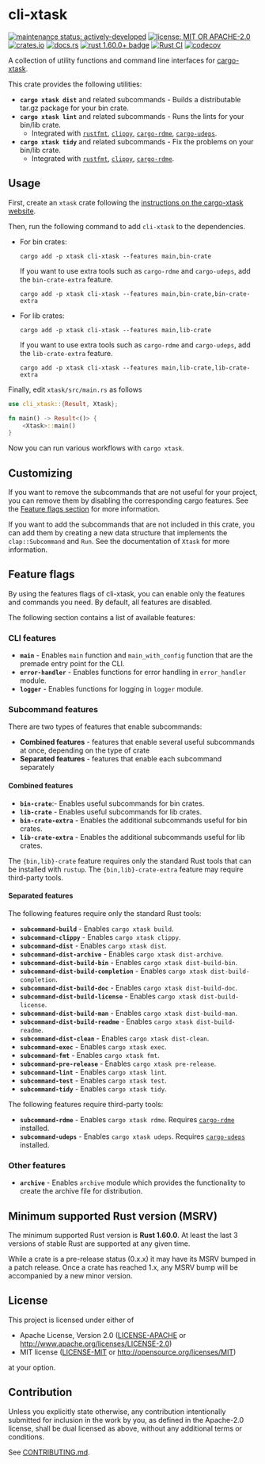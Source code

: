# cli-xtask

[![maintenance status: actively-developed](https://img.shields.io/badge/maintenance-actively--developed-yellowgreen.svg)](https://doc.rust-lang.org/cargo/reference/manifest.html#the-badges-section)
[![license: MIT OR APACHE-2.0](https://img.shields.io/crates/l/cli-xtask.svg)](#license)
[![crates.io](https://img.shields.io/crates/v/cli-xtask.svg)](https://crates.io/crates/cli-xtask)
[![docs.rs](https://docs.rs/cli-xtask/badge.svg)](https://docs.rs/cli-xtask/)
[![rust 1.60.0+ badge](https://img.shields.io/badge/rust-1.60.0+-93450a.svg)](https://doc.rust-lang.org/cargo/reference/manifest.html#the-rust-version-field)
[![Rust CI](https://github.com/gifnksm/cli-xtask/actions/workflows/ci.yml/badge.svg)](https://github.com/gifnksm/cli-xtask/actions/workflows/ci.yml)
[![codecov](https://codecov.io/gh/gifnksm/cli-xtask/graph/badge.svg)](https://codecov.io/gh/gifnksm/cli-xtask)

<!-- cargo-rdme start -->

A collection of utility functions and command line interfaces for
[cargo-xtask].

This crate provides the following utilities:

* **`cargo xtask dist`** and related subcommands - Builds a distributable
  tar.gz package for your bin crate.
* **`cargo xtask lint`** and related subcommands - Runs the lints for your
  bin/lib crate.
  * Integrated with  [`rustfmt`], [`clippy`], [`cargo-rdme`],
    [`cargo-udeps`].
* **`cargo xtask tidy`** and related subcommands - Fix the problems on your
  bin/lib crate.
  * Integrated with  [`rustfmt`], [`clippy`], [`cargo-rdme`].

## Usage

First, create an `xtask` crate following the [instructions on the
cargo-xtask website][xtask-setup].

Then, run the following command to add `cli-xtask` to the dependencies.

* For bin crates:

    ```console
    cargo add -p xtask cli-xtask --features main,bin-crate
    ```

    If you want to use extra tools such as `cargo-rdme` and `cargo-udeps`,
    add the `bin-crate-extra` feature.

    ```console
    cargo add -p xtask cli-xtask --features main,bin-crate,bin-crate-extra
    ```

* For lib crates:

    ```console
    cargo add -p xtask cli-xtask --features main,lib-crate
    ```

    If you want to use extra tools such as `cargo-rdme` and `cargo-udeps`,
    add the `lib-crate-extra` feature.

    ```console
    cargo add -p xtask cli-xtask --features main,lib-crate,lib-crate-extra
    ```

Finally, edit `xtask/src/main.rs` as follows

```rust
use cli_xtask::{Result, Xtask};

fn main() -> Result<()> {
    <Xtask>::main()
}
```

Now you can run various workflows with `cargo xtask`.

[xtask-setup]: https://github.com/matklad/cargo-xtask#defining-xtasks

## Customizing

If you want to remove the subcommands that are not useful for your project,
you can remove them by disabling the corresponding cargo features.
See the [Feature flags section](#feature-flags) for more information.

If you want to add the subcommands that are not included in this crate,
you can add them by creating a new data structure that implements the
`clap::Subcommand` and `Run`.
See the documentation of `Xtask` for more
information.

## Feature flags

By using the features flags of cli-xtask, you can enable only the features
and commands you need. By default, all features are disabled.

The following section contains a list of available features:

### CLI features

* **`main`** - Enables `main` function and
  `main_with_config` function that are the
  premade entry point for the CLI.
* **`error-handler`** - Enables functions for error handling in
  `error_handler` module.
* **`logger`** - Enables functions for logging in `logger`
  module.

### Subcommand features

There are two types of features that enable subcommands:

* **Combined features** - features that enable several useful subcommands at
  once, depending on the type of crate
* **Separated features** - features that enable each subcommand separately

#### Combined features

* **`bin-crate`**:- Enables useful subcommands for bin crates.
* **`lib-crate`** - Enables useful subcommands for lib crates.
* **`bin-crate-extra`** - Enables the additional subcommands useful for bin
  crates.
* **`lib-crate-extra`** - Enables the additional subcommands useful for lib
  crates.

The `{bin,lib}-crate` feature requires only the standard Rust tools that can
be installed with `rustup`. The `{bin,lib}-crate-extra` feature may require
third-party tools.

#### Separated features

The following features require only the standard Rust tools:

* **`subcommand-build`** - Enables `cargo xtask
  build`.
* **`subcommand-clippy`** - Enables `cargo xtask
  clippy`.
* **`subcommand-dist`** - Enables `cargo xtask
  dist`.
* **`subcommand-dist-archive`** - Enables `cargo xtask
  dist-archive`.
* **`subcommand-dist-build-bin`** - Enables `cargo xtask
  dist-build-bin`.
* **`subcommand-dist-build-completion`** - Enables `cargo xtask
  dist-build-completion`.
* **`subcommand-dist-build-doc`** - Enables `cargo xtask
  dist-build-doc`.
* **`subcommand-dist-build-license`** - Enables `cargo xtask
  dist-build-license`.
* **`subcommand-dist-build-man`** - Enables `cargo xtask
  dist-build-man`.
* **`subcommand-dist-build-readme`** - Enables `cargo xtask
  dist-build-readme`.
* **`subcommand-dist-clean`** - Enables `cargo xtask
  dist-clean`.
* **`subcommand-exec`** - Enables `cargo xtask
  exec`.
* **`subcommand-fmt`** - Enables `cargo xtask
  fmt`.
* **`subcommand-pre-release`** - Enables `cargo xtask
  pre-release`.
* **`subcommand-lint`** - Enables `cargo xtask
  lint`.
* **`subcommand-test`** - Enables `cargo xtask
  test`.
* **`subcommand-tidy`** - Enables `cargo xtask
  tidy`.

The following features require third-party tools:

* **`subcommand-rdme`** - Enables `cargo xtask
  rdme`. Requires [`cargo-rdme`] installed.
* **`subcommand-udeps`** - Enables `cargo xtask
  udeps`. Requires [`cargo-udeps`] installed.

### Other features

* **`archive`** - Enables `archive` module which provides
  the functionality to create the archive file for distribution.

## Minimum supported Rust version (MSRV)

The minimum supported Rust version is **Rust 1.60.0**.
At least the last 3 versions of stable Rust are supported at any given time.

While a crate is a pre-release status (0.x.x) it may have its MSRV bumped in
a patch release. Once a crate has reached 1.x, any MSRV bump will be
accompanied by a new minor version.

## License

This project is licensed under either of

* Apache License, Version 2.0 ([LICENSE-APACHE] or <http://www.apache.org/licenses/LICENSE-2.0>)
* MIT license ([LICENSE-MIT] or <http://opensource.org/licenses/MIT>)

at your option.

## Contribution

Unless you explicitly state otherwise, any contribution intentionally
submitted for inclusion in the work by you, as defined in the Apache-2.0
license, shall be dual licensed as above, without any additional terms or
conditions.

See [CONTRIBUTING.md].

[cargo-xtask]: https://github.com/matklad/cargo-xtask
[`rustfmt`]: https://github.com/rust-lang/rustfmt
[`clippy`]: https://github.com/rust-lang/rust-clippy
[`cargo-rdme`]: https://github.com/orium/cargo-rdme
[`cargo-udeps`]: https://github.com/est31/cargo-udeps
[LICENSE-APACHE]: https://github.com/gifnksm/cli-xtask/blob/main/LICENSE-APACHE
[LICENSE-MIT]: https://github.com/gifnksm/cli-xtask/blob/main/LICENSE-MIT
[CONTRIBUTING.md]: https://github.com/gifnksm/cli-xtask/blob/main/CONTRIBUTING.md

<!-- cargo-rdme end -->
